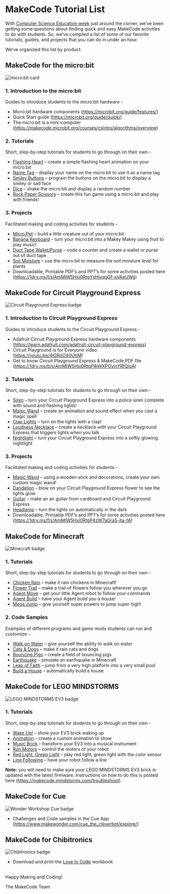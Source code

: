 # MakeCode Tutorial List

With [Computer Science Education week](https://csedweek.org/) just around the corner, we’ve been getting some questions about finding quick and easy MakeCode activities to do with students. So, we’ve compiled a list of some of our favorite tutorials, guides, and projects that you can do in under an hour. 

We’ve organized this list by product:

## MakeCode for the micro:bit

![micro:bit card](/static/blog/csed-week/microbit-badge.png)

### 1. Introduction to the micro:bit

Guides to introduce students to the micro:bit hardware -

* Micro:bit hardware components (https://microbit.org/guide/features/)
* Quick Start guide (https://microbit.org/guide/quick/)
* The micro:bit is a mini-computer (https://makecode.microbit.org/courses/csintro/algorithms/overview)

### 2. Tutorials

Short, step-by-step tutorials for students to go through on their own -

* [Flashing Heart](https://makecode.microbit.org/#tutorial:projects/flashing-heart) – create a simple flashing heart animation on your micro:bit
* [Name Tag](https://makecode.microbit.org/#tutorial:projects/name-tag) – display your name on the micro:bit to use it as a name tag
* [Smiley Buttons](https://makecode.microbit.org/#tutorial:projects/smiley-buttons) – program the buttons on the micro:bit to display a smiley or sad face
* [Dice](https://makecode.microbit.org/#tutorial:projects/dice) – shake the micro:bit and display a random number
* [Rock Paper Scissors](https://makecode.microbit.org/#tutorial:projects/rock-paper-scissors) – create this fun game using a micro:bit and play with friends!

### 3. Projects

Facilitated making and coding activities for students -

* [Micro:Pet](https://makecode.microbit.org/courses/csintro/making/project) – build a little creature out of your micro:bit
* [Banana Keyboard](https://makecode.microbit.org/projects/banana-keyboard) – turn your micro:bit into a Makey Makey using fruit to play music!
* [Duct Tape Wallet/Purse](https://makecode.microbit.org/projects/wallet) – code a counter and create a wallet or purse out of duct tape
* [Soil Moisture](https://makecode.microbit.org/courses/ucp-science/soil-moisture) – use the micro:bit to measure the soil moisture level for plants
* Downloadable, Printable PDF’s and PPT’s for some activities posted here (https://1drv.ms/f/s!AmMIW5Hxi0RtgYxHjyqgGf-xVAeUWg)
 
## MakeCode for Circuit Playground Express

![Circuit Playground Express badge](/static/blog/csed-week/adafruit-badge.png)

### 1. Introduction to Circuit Playground Express

Guides to introduce students to the Circuit Playground Express -

* Adafruit Circuit Playground Express hardware components (https://learn.adafruit.com/adafruit-circuit-playground-express)
* Circuit Playground is for Everyone video (https://youtu.be/4lGRgO40UhM)
* Get to know Circuit Playground Express & MakeCode PDF file (https://1drv.ms/b/s!AmMIW5Hxi0RtgP8iWXPOvinYRfQloA)

### 2. Tutorials

Short, step-by-step tutorials for students to go through on their own -

* [Siren](https://makecode.adafruit.com/#tutorial:tutorials/siren) – turn your Circuit Playground Express into a police siren complete with sound and flashing lights!
* [Magic Wand](https://makecode.adafruit.com/#tutorial:tutorials/magic-wand) – create an animation and sound effect when you cast a magic spell
* [Clap Lights](https://makecode.adafruit.com/#tutorial:tutorials/clap-lights) – turn on the lights with a clap!
* [Loudness Necklace](https://makecode.adafruit.com/#tutorial:tutorials/loudness-necklace) – create a necklace with your Circuit Playground Express that triggers lights when you talk
* [Nightlight](https://makecode.adafruit.com/#tutorial:tutorials/night-light) – turn your Circuit Playground Express into a softly glowing nightlight

### 3. Projects

Facilitated making and coding activities for students -

* [Magic Wand](https://makecode.adafruit.com/projects/magic-wand) – using a wooden stick and decorations, create your own custom magic wand!
* [Dandelion](https://makecode.adafruit.com/projects/dandelion) – blow on your Circuit Playground Express flower to see the lights glow
* [Guitar](https://makecode.adafruit.com/projects/guitar) – make an air guitar from cardboard and Circuit Playground Express
* [Headlamp](https://makecode.adafruit.com/projects/headlamp) – turn the lights on automatically in the dark
* Downloadable, Printable PDF’s and PPT’s for some activities posted here (https://1drv.ms/f/s!AmMIW5Hxi0RtgP4zW7aGra5-jta-fA)

## MakeCode for Minecraft

![Minecraft badge](/static/blog/csed-week/minecraft-badge.png)

### 1. Tutorials

Short, step-by-step tutorials for students to go through on their own -

* [Chicken Rain](https://minecraft.makecode.com/#tutorial:tutorials/chicken-rain) – make it rain chickens in Minecraft!
* [Flower Trail](https://minecraft.makecode.com/#tutorial:tutorials/flower-trail) – make a trail of flowers follow you wherever you go
* [Agent Move](https://minecraft.makecode.com/#tutorial:tutorials/agent-moves) – get your little Agent robot to follow your commands
* [Agent Build](https://minecraft.makecode.com/#tutorial:tutorials/agent-build) – have your Agent build you a house!
* [Mega Jump](https://minecraft.makecode.com/#tutorial:tutorials/mega-jump) – give yourself super powers to jump super high!

### 2. Code Samples

Examples of different programs and game mods students can run and customize -

* [Walk on Water](https://minecraft.makecode.com/examples/walk-on-water) – give yourself the ability to walk on water
* [Cats & Dogs](https://minecraft.makecode.com/examples/cats-vs-dogs) – make it rain cats and dogs
* [Bouncing Pigs](https://minecraft.makecode.com/examples/bouncing-pigs) – create a field of bouncing pigs
* [Earthquake](https://minecraft.makecode.com/examples/earthquake) – simulate an earthquake in Minecraft
* [Leap of Faith](https://minecraft.makecode.com/examples/leap-of-faith) – jump from a very high platform into a very small pool
* [Build a House](https://minecraft.makecode.com/examples/house-builder) – automatically build a house

## MakeCode for LEGO MINDSTORMS

![LEGO MINDSTORMS EV3 badge](/static/blog/csed-week/ev3-badge.png)

### 1. Tutorials

Short, step-by-step tutorials for students to go through on their own -

* [Wake Up!](https://makecode.mindstorms.com/#tutorial:tutorials/wake-up) – show your EV3 brick waking up
* [Animation](https://makecode.mindstorms.com/#tutorial:tutorials/make-an-animation) – create a custom animation to show
* [Music Brick](https://makecode.mindstorms.com/#tutorial:tutorials/music-brick) – transform your EV3 into a musical instrument
* [Run Motors](https://makecode.mindstorms.com/#tutorial:tutorials/run-motors) – control the motors of your robot
* [Red Light, Green Light](https://makecode.mindstorms.com/#tutorial:tutorials/redlight-greenlight) – play red light, green light with the color sensor
* [Line Following](https://makecode.mindstorms.com/#tutorial:tutorials/line-following) – have your robot follow a line

**Note:** you will need to make sure your LEGO MINDSTORMS EV3 brick is updated with the latest firmware. Instructions on how to do this is posted here (https://makecode.mindstorms.com/troubleshoot).

## MakeCode for Cue

![Wonder Workshop Cue badge](/static/blog/csed-week/ww-cue-badge.png)

* Challenges and Code samples in the Cue App (https://www.makewonder.com/cue_the_cleverbot/explore/)

## MakeCode for Chibitronics

![Chibitronics badge](/static/blog/csed-week/chibi-badge.png)

* Download and print the [Love to Code](https://get.chibitronics.com/lovetocode-vol1-makecode.pdf) workbook

<br/>
Happy Making and Coding!

The MakeCode Team
